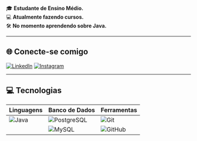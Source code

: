 🎓 **Estudante de Ensino Médio.**  
💻 **Atualmente fazendo cursos.**  
🛠️ **No momento aprendendo sobre Java.**  

---

## 🌐 Conecte-se comigo

[![LinkedIn](https://img.shields.io/badge/LinkedIn-0077B5?style=for-the-badge&logo=linkedin&logoColor=white)]()  [![Instagram](https://img.shields.io/badge/Instagram-E4405F?style=for-the-badge&logo=instagram&logoColor=white)](https://www.instagram.com/gustavomw1/) 

---

## 💻 Tecnologias

| **Linguagens** | **Banco de Dados** | **Ferramentas** |
|---------------|--------------------|-----------------|
| ![Java](https://img.shields.io/badge/Java-ED8B00?style=for-the-badge&logo=openjdk&logoColor=white) | ![PostgreSQL](https://img.shields.io/badge/PostgreSQL-336791?style=for-the-badge&logo=postgresql&logoColor=white) | ![Git](https://img.shields.io/badge/Git-F05032?style=for-the-badge&logo=git&logoColor=white) |
|  | ![MySQL](https://img.shields.io/badge/MySQL-00758F?style=for-the-badge&logo=mysql&logoColor=white) | ![GitHub](https://img.shields.io/badge/GitHub-181717?style=for-the-badge&logo=github&logoColor=white) |

